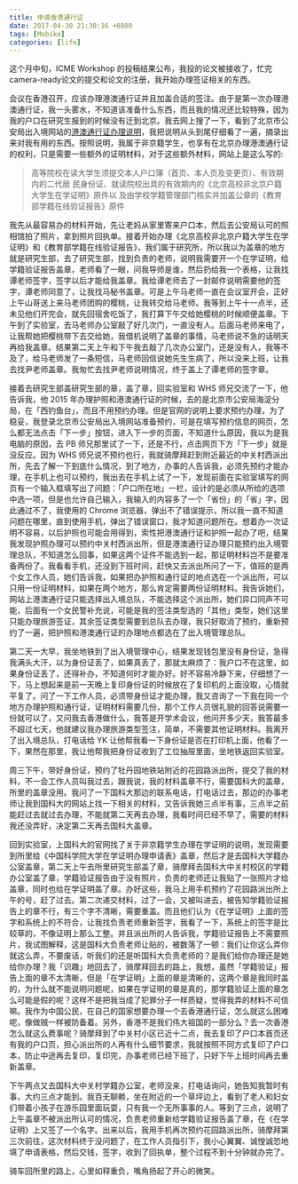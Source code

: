 ```yaml
---
title: 申请香港通行证
date: 2017-04-30 21:30:16 +0800
tags: [Mobike]
categories: [life]
---
```


这个月中旬，ICME Workshop 的投稿结果公布，我投的论文被接收了，忙完 camera-ready论文的提交和论文的注册，我开始办理签证相关的东西。

<!--more-->

会议在香港召开，应该办理港澳通行证并且加盖合适的签注。由于是第一次办理港澳通行证，我一头雾水，不知道该准备什么东西，而且我的情况还比较特殊，因为我的户口在研究生报到的时候没有迁到北京。我去网上搜了一下，看到了北京市公安局出入境网站的[港澳通行证办理说明](https://goo.gl/fAX43)，我把说明从头到尾仔细看了一遍，摘录出来对我有用的东西。按照说明，我属于非京籍学生，也享有在北京办理港澳通行证的权利，只是需要一些额外的证明材料，对于这些额外材料，网站上是这么写的:

> 高等院校在读大学生须提交本人户口簿（首页、本人页及变更页）、有效期内的二代居
> 民身份证、就读院校出具的有效期内的《北京高校非北京户籍大学生在学证明》原件以
> 及由学校学籍管理部门核实并加盖公章的《教育部学籍在线验证报告》原件

我先从最容易办的材料开始，先让老妈从家里寄来户口本，然后去公安局认可的照相馆拍了照片，拿到照片回执单。接着开始办理《北京高校非北京户籍大学生在学证明》和《教育部学籍在线验证报告》，我们属于研究所，所以我以为盖章的地方就是研究生部，去了研究生部，找到负责的老师，说明我需要开一个在学证明，给学籍验证报告盖章，老师看了一眼，问我导师是谁，然后扔给我一个表格，让我找谭老师签字，签字以后才能给我盖章。我给谭老师去了一封邮件说明需要他的签字，谭老师同意了，让我找马秘书盖章。可是上午马老师一直在会议室开会，正好上午山哥送上来马老师团购的樱桃，让我转交给马老师。我等到上午十一点半，还未见他们开完会，就先回宿舍吃饭了，我打算下午交给她樱桃的时候顺便盖章。下午到了实验室，去马老师办公室敲了好几次门，一直没有人。后面马老师来电了，让我帮她把樱桃带下去交给她，我借机说明了盖章的事情，马老师说不急的话明天再给我盖章。结果第二天上午和下午我去敲了几次办公室门，还是没有人，我等不及了，给马老师发了一条短信，马老师回信说她先生生病了，所以没来上班，让我去找尹老师盖章。我匆忙去找尹老师说明情况，终于盖上了谭老师的签字章。

接着去研究生部盖研究生部的章，盖了章，回实验室和 WHS 师兄交流了一下，他告诉我，他 2015 年办理护照和港澳通行证的时候，去的是北京市公安局海淀分局，在「西钓鱼台」，而且不用预约办理。但是官网的说明上要求预约办理，为了稳妥，我登录北京市公安局出入境网站准备预约，可是在填写预约信息的网页，怎么都无法点击「下一步」按钮，进入下一步的页面，不知道什么原因，我以为是我电脑的原因，去 PB 师兄那里试了一下，还是不行，点击网页下方「下一步」就是没反应。因为 WHS 师兄说不预约也行，我就骑摩拜赶到附近最近的中关村西派出所，先去了解一下到底什么情况，到了地方，办事的人告诉我，必须先预约才能办理，在手机上也可以预约，我出去在手机上试了一下，发现前面在实验室填写的网页有一个输入框填写出了问题：「户口所在地」一栏，设计的是必须从所给的选项中选一项，但是也允许自己输入，我输入的内容多了一个「省份」的「省」字，因此通过不了，我使用的 Chrome 浏览器，弹出不了错误提示，所以我一直不知道问题在哪里，直到使用手机，弹出了错误窗口，我才知道问题所在。想着办一次证明不容易，以后护照也可能会用得到，索性把港澳通行证和护照一起办了吧，结果我发现护照办理可以预约中关村西派出所，但是港澳通行证办理只能预约出入境管理总队，不知道怎么回事，如果这两个证件不能选到一起，那证明材料岂不是要准备两份了。我看看手机，还没到下班时间，赶快又去派出所问了一下，值班的是两个女工作人员，她们告诉我，如果把办护照和通行证的地点选在一个派出所，可以只用一份证明材料，如果在两个地方，那么肯定需要两份证明材料。我告诉她们，网站上港澳通行证只能选择出入境总队，不能选择这个派出所，她们异口同声不可能，后面有一个女民警补充说，可能是我的签注类型选的「其他」类型，她们这里只能办理旅游签证，其余签证类型需要到总队去办理，我只好取消了预约，重新预约了一遍，把护照和港澳通行证的办理地点都选在了出入境管理总队。

第二天一大早，我坐地铁到了出入境管理中心，结果发现钱包里没有身份证，急得我满头大汗，以为身份证丢了，如果真丢了，那就太麻烦了：我户口不在这里，如果身份证丢了，还得补办，不知道何时才能办好。好不容易冷静下来，仔细想了一下，马上想起来是前一天晚上复印身份证的时候放在了复印机的上面没取，心情就平复了。问了一下工作人员，必须带身份证才能办理，我又咨询了一下我在同一个地方办理护照和通行证，证明材料需要几份，那个工作人员很礼貌的回答说需要一份就可以了，又问我去香港做什么，我答是开学术会议，他问开多少天，我答最多不超过七天，他就建议我办理旅游类型签注，简单，不需要其他证明材料。我离开了出入境总队，打电话给 YK 让他帮我看一下身份证是否在打印机上面，他看了一下，果然在那里，我让他帮我把身份证收到了工位抽屉里面，坐地铁返回实验室。

周三下午，带好身份证，预约了牡丹园地铁站附近的花园路派出所，提交了我的材料，不一会工作人员叫我过去，跟我说，我的材料盖章不行，需要国科大的盖章，所里的盖章没用。我问了一下国科大那边的联系电话，打电话过去，那边的办事老师让我到国科大的网站上找一下相关的材料，又告诉我她三点半有事，三点半之前能赶过去就过去办理，不能就第二天再去办理，我看时间已经不早了，需要的材料我还没弄好，决定第二天再去国科大盖章。

回到实验室，上国科大的官网找了关于非京籍学生办理在学证明的说明，发现需要到所里给《中国科学院大学在学证明办理申请表》盖章，然后才是去国科大学籍办公室盖章，第二天上午去所里研究生部盖了章，骑摩拜去国科大中关村校区的学籍办公室盖了章，学籍验证报告由于没有照片，负责的老师还让我贴了一张照片才给盖章，同时也给在学证明盖了章。办好这些，我马上用手机预约了花园路派出所上午的号，赶了过去。第二次递交材料，过了一会，又被叫进去，被告知学籍验证报告上的章不行，有三个字不清晰，需要重盖。而且他们认为《在学证明》上面的签字和系统上的不符合，让我找负责老师重新签字，我看了一下，系统上的签字是比较草的，不像证明上那么工整。并且派出所的人告诉我，学籍验证报告上不需要照片，我试图解释，这是国科大负责老师让贴的，被数落了一顿：我们让你这么弄你就这么弄，不要废话，听我们的还是听国科大负责老师的？是我们给你办理还是她给你办理？我「识趣」地回去了，骑摩拜回去的路上，我想，虽然「学籍验证」报告上面的章不太清晰，但是「在学证明」上面的章是清晰的，这两个章是我同时盖的，为什么就不能说明问题呢，如果在学证明的章是真的，那学籍验证上面的章怎么可能是假的呢？这样不是把我当成了犯罪分子一样质疑，觉得我弄的材料不可信嘛。我作为中国公民，在自己的国家想要办理一个去香港通行证，怎么就这么困难呢，像做贼一样被防备着。另外，香港不是我们伟大祖国的一部分么？去一次香港怎么就这么费事呢？骑摩拜到了中关村小区已近十二点，我去复印了户口本首页还有我的户口页，担心派出所的人再有什么细节要求，我就按照不同方式复印了户口本，防止中途再去复印，复印完，办事老师已经下班了，只好下午上班时间再去重新盖章。

下午两点又去国科大中关村学籍办公室，老师没来，打电话询问，她告知我暂时有事，大约三点才能到。我百无聊赖，坐在附近的一个草坪边上，看到了老人和妇女们带着小孩子在游乐园里面玩耍，只有我一个无所事事的人。等到了三点，说明了上午盖章不被派出所认可的情况，负责老师重新给学籍验证报告盖了章，在《在学证明》上又签了一个名字。出来以后，我用手机再次预约花园路派出所，骑摩拜第三次前往，这次材料终于没问题了，在工作人员指引下，我小心翼翼、诚惶诚恐地填了申请表格，然后交钱，签字，收到了回执单，整个过程不到十分钟就办完了。

骑车回所里的路上，心里如释重负，嘴角扬起了开心的微笑。
